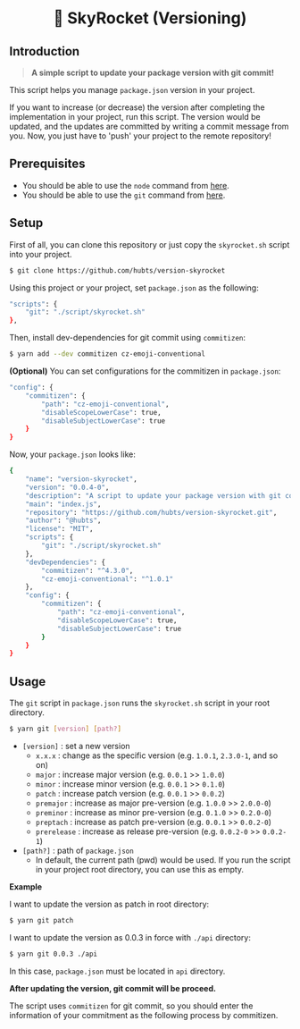 <h1>
    <p align="center">🚀 SkyRocket (Versioning)</p>
</h1>

## Introduction

> **A simple script to update your package version with git commit!**

This script helps you manage `package.json` version in your project.

If you want to increase (or decrease) the version after completing the implementation in your project, run this script. The version would be updated, and the updates are committed by writing a commit message from you. Now, you just have to 'push' your project to the remote repository!

## Prerequisites

-   You should be able to use the `node` command from [here](https://nodejs.org/en).
-   You should be able to use the `git` command from [here](https://git-scm.com/).

## Setup

First of all, you can clone this repository or just copy the `skyrocket.sh` script into your project.

```bash
$ git clone https://github.com/hubts/version-skyrocket
```

Using this project or your project, set `package.json` as the following:

```bash
"scripts": {
    "git": "./script/skyrocket.sh"
},
```

Then, install dev-dependencies for git commit using `commitizen`:

```bash
$ yarn add --dev commitizen cz-emoji-conventional
```

**(Optional)** You can set configurations for the commitizen in `package.json`:

```bash
"config": {
    "commitizen": {
        "path": "cz-emoji-conventional",
        "disableScopeLowerCase": true,
        "disableSubjectLowerCase": true
    }
}
```

Now, your `package.json` looks like:

```bash
{
    "name": "version-skyrocket",
    "version": "0.0.4-0",
    "description": "A script to update your package version with git commit",
    "main": "index.js",
    "repository": "https://github.com/hubts/version-skyrocket.git",
    "author": "@hubts",
    "license": "MIT",
    "scripts": {
        "git": "./script/skyrocket.sh"
    },
    "devDependencies": {
        "commitizen": "^4.3.0",
        "cz-emoji-conventional": "^1.0.1"
    },
    "config": {
        "commitizen": {
            "path": "cz-emoji-conventional",
            "disableScopeLowerCase": true,
            "disableSubjectLowerCase": true
        }
    }
}

```

## Usage

The `git` script in `package.json` runs the `skyrocket.sh` script in your root directory.

```bash
$ yarn git [version] [path?]
```

-   `[version]` : set a new version
    -   `x.x.x` : change as the specific version (e.g. `1.0.1`, `2.3.0-1`, and so on)
    -   `major` : increase major version (e.g. `0.0.1` >> `1.0.0`)
    -   `minor` : increase minor version (e.g. `0.0.1` >> `0.1.0`)
    -   `patch` : increase patch version (e.g. `0.0.1` >> `0.0.2`)
    -   `premajor` : increase as major pre-version (e.g. `1.0.0` >> `2.0.0-0`)
    -   `preminor` : increase as minor pre-version (e.g. `0.1.0` >> `0.2.0-0`)
    -   `preptach` : increase as patch pre-version (e.g. `0.0.1` >> `0.0.2-0`)
    -   `prerelease` : increase as release pre-version (e.g. `0.0.2-0` >> `0.0.2-1`)
-   `[path?]` : path of `package.json`
    -   In default, the current path (pwd) would be used. If you run the script in your project root directory, you can use this as empty.

**Example**

I want to update the version as patch in root directory:

```bash
$ yarn git patch
```

I want to update the version as 0.0.3 in force with `./api` directory:

```bash
$ yarn git 0.0.3 ./api
```

In this case, `package.json` must be located in `api` directory.

**After updating the version, git commit will be proceed.**

The script uses `commitizen` for git commit, so you should enter the information of your commitment as the following process by commitizen.
